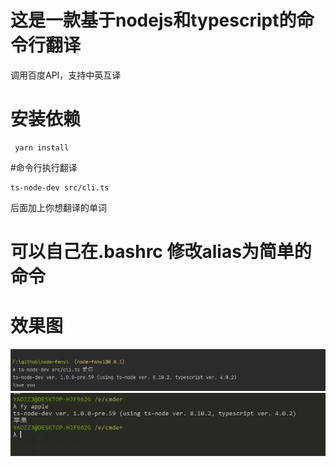 # 这是一款基于nodejs和typescript的命令行翻译

调用百度API，支持中英互译

# 安装依赖
```
 yarn install
```
#命令行执行翻译


```
ts-node-dev src/cli.ts
```
后面加上你想翻译的单词

# 可以自己在.bashrc 修改alias为简单的命令

# 效果图
<img src="img/translate.png" alt="">
<img src="img/translate2.png" alt="">

